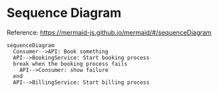 # Sequence Diagram

Reference: https://mermaid-js.github.io/mermaid/#/sequenceDiagram

```mermaid
sequenceDiagram
  Consumer-->API: Book something
  API-->BookingService: Start booking process
  break when the booking process fails
    API-->Consumer: show failure
  end
  API-->BillingService: Start billing process
```

